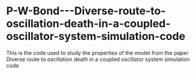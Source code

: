 # P-W-Bond---Diverse-route-to-oscillation-death-in-a-coupled-oscillator-system-simulation-code
This is the code used to study the properties of the model from the paper  Diverse route to oscillation death in a coupled oscillator system simulation code
